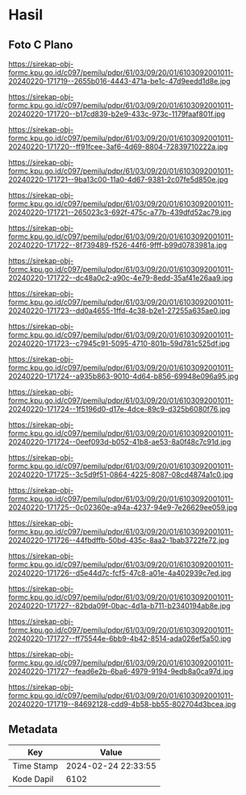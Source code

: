 # Hasil

## Foto C Plano

https://sirekap-obj-formc.kpu.go.id/c097/pemilu/pdpr/61/03/09/20/01/6103092001011-20240220-171719--2655b016-4443-471a-be1c-47d9eedd1d8e.jpg

https://sirekap-obj-formc.kpu.go.id/c097/pemilu/pdpr/61/03/09/20/01/6103092001011-20240220-171720--b17cd839-b2e9-433c-973c-1179faaf801f.jpg

https://sirekap-obj-formc.kpu.go.id/c097/pemilu/pdpr/61/03/09/20/01/6103092001011-20240220-171720--ff91fcee-3af6-4d69-8804-72839710222a.jpg

https://sirekap-obj-formc.kpu.go.id/c097/pemilu/pdpr/61/03/09/20/01/6103092001011-20240220-171721--9ba13c00-11a0-4d67-9381-2c07fe5d850e.jpg

https://sirekap-obj-formc.kpu.go.id/c097/pemilu/pdpr/61/03/09/20/01/6103092001011-20240220-171721--265023c3-692f-475c-a77b-439dfd52ac79.jpg

https://sirekap-obj-formc.kpu.go.id/c097/pemilu/pdpr/61/03/09/20/01/6103092001011-20240220-171722--8f739489-f526-44f6-9fff-b99d0783981a.jpg

https://sirekap-obj-formc.kpu.go.id/c097/pemilu/pdpr/61/03/09/20/01/6103092001011-20240220-171722--dc48a0c2-a90c-4e79-8edd-35af41e26aa9.jpg

https://sirekap-obj-formc.kpu.go.id/c097/pemilu/pdpr/61/03/09/20/01/6103092001011-20240220-171723--dd0a4655-1ffd-4c38-b2e1-27255a635ae0.jpg

https://sirekap-obj-formc.kpu.go.id/c097/pemilu/pdpr/61/03/09/20/01/6103092001011-20240220-171723--c7945c91-5095-4710-801b-59d781c525df.jpg

https://sirekap-obj-formc.kpu.go.id/c097/pemilu/pdpr/61/03/09/20/01/6103092001011-20240220-171724--a935b863-9010-4d64-b856-69948e096a95.jpg

https://sirekap-obj-formc.kpu.go.id/c097/pemilu/pdpr/61/03/09/20/01/6103092001011-20240220-171724--1f5196d0-d17e-4dce-89c9-d325b6080f76.jpg

https://sirekap-obj-formc.kpu.go.id/c097/pemilu/pdpr/61/03/09/20/01/6103092001011-20240220-171724--0eef093d-b052-41b8-ae53-8a0f48c7c91d.jpg

https://sirekap-obj-formc.kpu.go.id/c097/pemilu/pdpr/61/03/09/20/01/6103092001011-20240220-171725--3c5d9f51-0864-4225-8087-08cd4874a1c0.jpg

https://sirekap-obj-formc.kpu.go.id/c097/pemilu/pdpr/61/03/09/20/01/6103092001011-20240220-171725--0c02360e-a94a-4237-94e9-7e26629ee059.jpg

https://sirekap-obj-formc.kpu.go.id/c097/pemilu/pdpr/61/03/09/20/01/6103092001011-20240220-171726--44fbdffb-50bd-435c-8aa2-1bab3722fe72.jpg

https://sirekap-obj-formc.kpu.go.id/c097/pemilu/pdpr/61/03/09/20/01/6103092001011-20240220-171726--d5e44d7c-fcf5-47c8-a01e-4a402939c7ed.jpg

https://sirekap-obj-formc.kpu.go.id/c097/pemilu/pdpr/61/03/09/20/01/6103092001011-20240220-171727--82bda09f-0bac-4d1a-b711-b2340194ab8e.jpg

https://sirekap-obj-formc.kpu.go.id/c097/pemilu/pdpr/61/03/09/20/01/6103092001011-20240220-171727--ff75544e-6bb9-4b42-8514-ada026ef5a50.jpg

https://sirekap-obj-formc.kpu.go.id/c097/pemilu/pdpr/61/03/09/20/01/6103092001011-20240220-171727--fead6e2b-6ba6-4979-9194-9edb8a0ca97d.jpg

https://sirekap-obj-formc.kpu.go.id/c097/pemilu/pdpr/61/03/09/20/01/6103092001011-20240220-171719--84692128-cdd9-4b58-bb55-802704d3bcea.jpg


## Metadata

| Key        | Value               |
| ---------- | ------------------- |
| Time Stamp | 2024-02-24 22:33:55 |
| Kode Dapil | 6102                |



